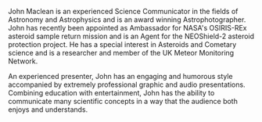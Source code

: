 John Maclean is an experienced Science Communicator in the fields of Astronomy and Astrophysics and is an award winning Astrophotographer. John has recently been appointed as Ambassador for NASA's OSIRIS-REx asteroid sample return mission and is an Agent for the NEOShield-2 asteroid protection project. He has a special interest in Asteroids and Cometary science and is a researcher and member of the UK Meteor Monitoring Network.  

An experienced presenter, John has an engaging and humorous style accompanied by extremely professional graphic and audio presentations. Combining education with entertainment, John has the ability to communicate many scientific concepts in a way that the audience both enjoys and understands.